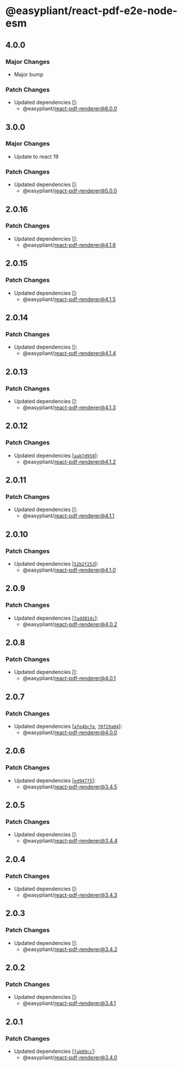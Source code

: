 # @easypliant/react-pdf-e2e-node-esm

## 4.0.0

### Major Changes

- Major bump

### Patch Changes

- Updated dependencies []:
  - @easypliant/react-pdf-renderer@6.0.0

## 3.0.0

### Major Changes

- Update to react 19

### Patch Changes

- Updated dependencies []:
  - @easypliant/react-pdf-renderer@5.0.0

## 2.0.16

### Patch Changes

- Updated dependencies []:
  - @easypliant/react-pdf-renderer@4.1.6

## 2.0.15

### Patch Changes

- Updated dependencies []:
  - @easypliant/react-pdf-renderer@4.1.5

## 2.0.14

### Patch Changes

- Updated dependencies []:
  - @easypliant/react-pdf-renderer@4.1.4

## 2.0.13

### Patch Changes

- Updated dependencies []:
  - @easypliant/react-pdf-renderer@4.1.3

## 2.0.12

### Patch Changes

- Updated dependencies
  [[`aab7d958`](https://github.com/diegomura/react-pdf/commit/aab7d95870d9073e4acb004aa0cce9cfa19b7f0e)]:
  - @easypliant/react-pdf-renderer@4.1.2

## 2.0.11

### Patch Changes

- Updated dependencies []:
  - @easypliant/react-pdf-renderer@4.1.1

## 2.0.10

### Patch Changes

- Updated dependencies
  [[`52b2f253`](https://github.com/diegomura/react-pdf/commit/52b2f25349bee0c09399bc2e7e5e89db5e1433fd)]:
  - @easypliant/react-pdf-renderer@4.1.0

## 2.0.9

### Patch Changes

- Updated dependencies
  [[`7add014c`](https://github.com/diegomura/react-pdf/commit/7add014c6bc9cff649dd1a56fc47214888613b6b)]:
  - @easypliant/react-pdf-renderer@4.0.2

## 2.0.8

### Patch Changes

- Updated dependencies []:
  - @easypliant/react-pdf-renderer@4.0.1

## 2.0.7

### Patch Changes

- Updated dependencies
  [[`afe4bcfe`](https://github.com/diegomura/react-pdf/commit/afe4bcfe6f4b991cf22341242fc27d169b758d47),
  [`70f29a04`](https://github.com/diegomura/react-pdf/commit/70f29a0407b1d56e9a7932b25c0d69132e9b4119)]:
  - @easypliant/react-pdf-renderer@4.0.0

## 2.0.6

### Patch Changes

- Updated dependencies
  [[`ed94775`](https://github.com/diegomura/react-pdf/commit/ed94775f4d44db0886ff08c71d09f446bace6392)]:
  - @easypliant/react-pdf-renderer@3.4.5

## 2.0.5

### Patch Changes

- Updated dependencies []:
  - @easypliant/react-pdf-renderer@3.4.4

## 2.0.4

### Patch Changes

- Updated dependencies []:
  - @easypliant/react-pdf-renderer@3.4.3

## 2.0.3

### Patch Changes

- Updated dependencies []:
  - @easypliant/react-pdf-renderer@3.4.2

## 2.0.2

### Patch Changes

- Updated dependencies []:
  - @easypliant/react-pdf-renderer@3.4.1

## 2.0.1

### Patch Changes

- Updated dependencies
  [[`fab09cc`](https://github.com/diegomura/react-pdf/commit/fab09cc9814326fdb44d2bcb7097ba9960d441d1)]:
  - @easypliant/react-pdf-renderer@3.4.0
